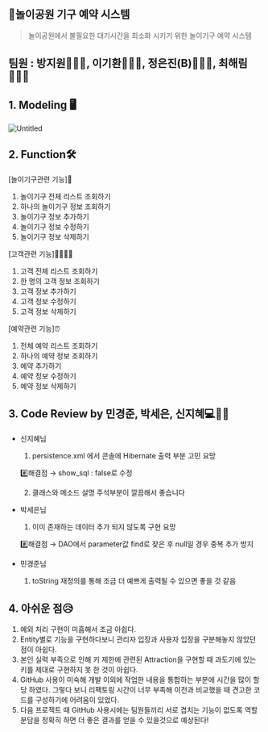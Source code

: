## 🚂놀이공원 기구 예약 시스템
> 놀이공원에서 불필요한 대기시간을 최소화 시키기 위한 놀이기구 예약 시스템

## 팀원 : 방지원👩🏻‍💻, 이기환👨🏻‍💻, 정은진(B)👩🏻‍💻, 최해림👩🏻‍💻


## 1. Modeling 🖥️

![Untitled](https://user-images.githubusercontent.com/87870107/130889940-fea8bf25-f9a3-4c42-bad7-c374418e445d.png)

## 2. Function🛠

[놀이기구관련 기능]🎢

1. 놀이기구 전체 리스트 조회하기
2. 하나의 놀이기구 정보 조회하기
3. 놀이기구 정보 추가하기
4. 놀이기구 정보 수정하기
5. 놀이기구 정보 삭제하기

[고객관련 기능]🙋‍♀️🙋‍♂️

1. 고객 전체 리스트 조회하기
2. 한 명의 고객 정보 조회하기
3. 고객 정보 추가하기
4. 고객 정보 수정하기
5. 고객 정보 삭제하기

[예약관련 기능]⏰

1. 전체 예약 리스트 조회하기
2. 하나의 예약 정보 조회하기
3. 예약 추가하기
4. 예약 정보 수정하기
5. 예약 정보 삭제하기

## 3. Code Review by 민경준, 박세은, 신지혜💻✍🏻

- 신지혜님

    1) persistence.xml 에서 콘솔에 Hibernate 출력 부분 고민 요망

    #️⃣해결점 → show_sql : false로 수정

    2) 클래스와 메소드 설명 주석부분이 깔끔해서 좋습니다

- 박세은님

    1) 이미 존재하는 데이터 추가 되지 않도록 구현 요망

    #️⃣해결점 → DAO에서 parameter값 find로 찾은 후 null일 경우 중복 추가 방지

- 민경준님

    1) toString 재정의를 통해 조금 더 예쁘게 출력될 수 있으면 좋을 것 같음

## 4. 아쉬운 점😥

1. 예외 처리 구현이 미흡해서 조금 아쉽다.
2. Entity별로 기능을 구현하다보니 관리자 입장과 사용자 입장을 구분해놓지 않았던 점이 아쉽다.
3. 본인 실력 부족으로 인해 키 제한에 관련된 Attraction을 구현할 때 과도기에 있는 키를 제대로 구현하지 못 한 것이 아쉽다.
4. GitHub 사용이 미숙해 개발 이외에 작업한 내용을 통합하는 부분에 시간을 많이 할당 하였다. 그렇다 보니 리팩토링 시간이 너무 부족해 이전과 비교했을 때 견고한 코드를 구성하기에 어려움이 있었다.
5. 다음 프로젝트 때 GitHub 사용시에는 팀원들끼리 서로 겹치는 기능이 없도록 역할 분담을 정확히 하면 더 좋은 결과를 얻을 수 있을것으로 예상된다!



